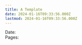 ```yaml
---
title: A Template
date: 2024-01-16T09:33:56.000Z
lastmod: 2024-01-16T09:33:56.000Z
---
```

Date:\
Pages:

